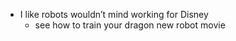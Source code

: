 - I like robots wouldn’t mind working for Disney 
    - see how to train your dragon new robot movie
